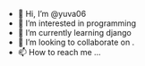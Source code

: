 - 👋 Hi, I’m @yuva06
- 👀 I’m interested in programming
- 🌱 I’m currently learning django
- 💞️ I’m looking to collaborate on .
- 📫 How to reach me ...

<!---
yuva06/yuva06 is a ✨ special ✨ repository because its `README.md` (this file) appears on your GitHub profile.
You can click the Preview link to take a look at your changes.
--->
